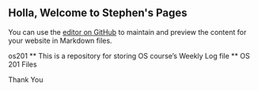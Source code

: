 ## Holla, Welcome to Stephen's Pages

You can use the [editor on GitHub](https://github.com/stephenhandiar/os201/edit/master/README.md) to maintain and preview the content for your website in Markdown files.

os201
** This is a repository for storing OS course’s Weekly Log file ** OS 201 Files

Thank You
